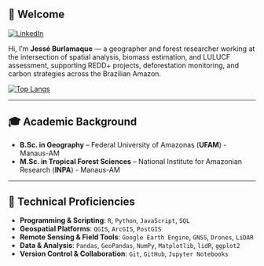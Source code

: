 ## 👋 Welcome

[![LinkedIn](https://img.shields.io/badge/LinkedIn-blue?style=flat&logo=linkedin)](https://www.linkedin.com/in/jesseburlamaque/?locale=en_US)

Hi, I’m **Jessé Burlamaque** — a geographer and forest researcher working at the intersection of spatial analysis, biomass estimation, and LULUCF assessment, supporting REDD+ projects, deforestation monitoring, and carbon strategies across the Brazilian Amazon.

[![Top Langs](https://github-readme-stats.vercel.app/api/top-langs/?username=jesseburlamaque&layout=compact)](https://github.com/anuraghazra/github-readme-stats)

---

## 🎓 Academic Background

- **B.Sc. in Geography** – Federal University of Amazonas (**UFAM**) - Manaus-AM  
- **M.Sc. in Tropical Forest Sciences** – National Institute for Amazonian Research (**INPA**) - Manaus-AM  

---

## 🧰 Technical Proficiencies

- **Programming & Scripting**: `R`, `Python`, `JavaScript`, `SQL`
- **Geospatial Platforms**: `QGIS`, `ArcGIS`, `PostGIS`
- **Remote Sensing & Field Tools**: `Google Earth Engine`, `GNSS`, `Drones`, `LiDAR`
- **Data & Analysis**: `Pandas`, `GeoPandas`, `NumPy`, `Matplotlib`, `lidR`, `ggplot2`
- **Version Control & Collaboration**: `Git`, `GitHub`, `Jupyter Notebooks`
